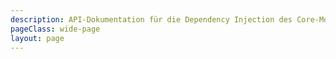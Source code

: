 ```yaml
---
description: API-Dokumentation für die Dependency Injection des Core-Moduls.
pageClass: wide-page
layout: page
---
```

<CodeDocumentation parentPackageId="src.ce.core.dependency_injection" show-all-classes show-all-functions />